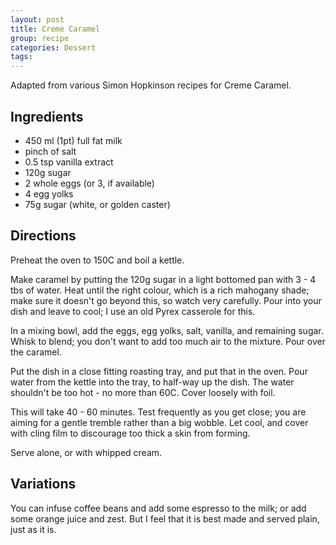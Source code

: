 ```yaml
---
layout: post
title: Creme Caramel
group: recipe
categories: Dessert
tags:
---
```


Adapted from various Simon Hopkinson recipes for Creme Caramel.

## Ingredients

- 450 ml (1pt) full fat milk
- pinch of salt
- 0.5 tsp vanilla extract
- 120g sugar
- 2 whole eggs (or 3, if available)
- 4 egg yolks
- 75g sugar (white, or golden caster)

## Directions

Preheat the oven to 150C and boil a kettle.

Make caramel by putting the 120g sugar in a light bottomed pan with
3 - 4 tbs of water. Heat until the right colour, which is a rich
mahogany shade; make sure it doesn't go beyond this, so watch very
carefully. Pour into your dish and leave to cool; I use an old Pyrex
casserole for this.

In a mixing bowl, add the eggs, egg yolks, salt, vanilla, and
remaining sugar. Whisk to blend; you don't want to add too much air to
the mixture. Pour over the caramel.

Put the dish in a close fitting roasting tray, and put that in the
oven. Pour water from the kettle into the tray, to half-way up the
dish. The water shouldn't be too hot - no more than 60C. Cover loosely
with foil.

This will take 40 - 60 minutes. Test frequently as you get close; you
are aiming for a gentle tremble rather than a big wobble.  Let cool,
and cover with cling film to discourage too thick a skin from forming.

Serve alone, or with whipped cream.

## Variations

You can infuse coffee beans and add some espresso to the milk; or add
some orange juice and zest.  But I feel that it is best made and
served plain, just as it is.
